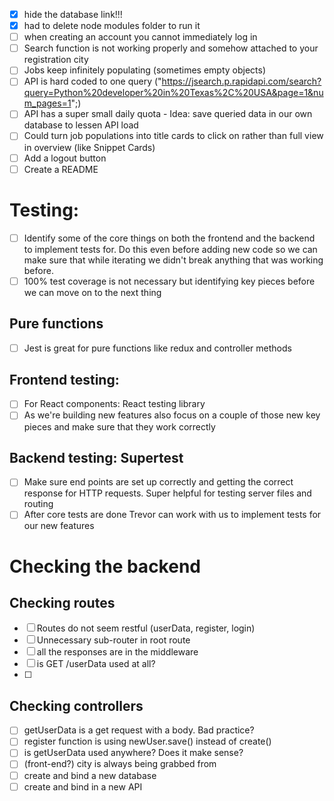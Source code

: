 - [x] hide the database link!!!
- [x] had to delete node modules folder to run it
- [ ] when creating an account you cannot immediately log in
- [ ] Search function is not working properly and somehow attached to your registration city
- [ ] Jobs keep infinitely populating (sometimes empty objects)
- [ ] API is hard coded to one query ("https://jsearch.p.rapidapi.com/search?query=Python%20developer%20in%20Texas%2C%20USA&page=1&num_pages=1";)
- [ ] API has a super small daily quota - Idea: save queried data in our own database to lessen API load
- [ ] Could turn job populations into title cards to click on rather than full view in overview (like Snippet Cards)
- [ ] Add a logout button
- [ ] Create a README

# Testing:

- [ ] Identify some of the core things on both the frontend and the backend to implement tests for. Do this even before adding new code so we can make sure that while iterating we didn't break anything that was working before.
- [ ] 100% test coverage is not necessary but identifying key pieces before we can move on to the next thing

## Pure functions

- [ ] Jest is great for pure functions like redux and controller methods

## Frontend testing:

- [ ] For React components: React testing library
- [ ] As we're building new features also focus on a couple of those new key pieces and make sure that they work correctly

## Backend testing: Supertest

- [ ] Make sure end points are set up correctly and getting the correct response for HTTP requests. Super helpful for testing server files and routing
- [ ] After core tests are done Trevor can work with us to implement tests for our new features

# Checking the backend

## Checking routes

- [ ] Routes do not seem restful (userData, register, login)
- [ ] Unnecessary sub-router in root route
- [ ] all the responses are in the middleware
- [ ] is GET /userData used at all?
- [ ]

## Checking controllers

- [ ] getUserData is a get request with a body. Bad practice?
- [ ] register function is using newUser.save() instead of create()
- [ ] is getUserData used anywhere? Does it make sense?
- [ ] (front-end?) city is always being grabbed from
- [ ] create and bind a new database
- [ ] create and bind in a new API
